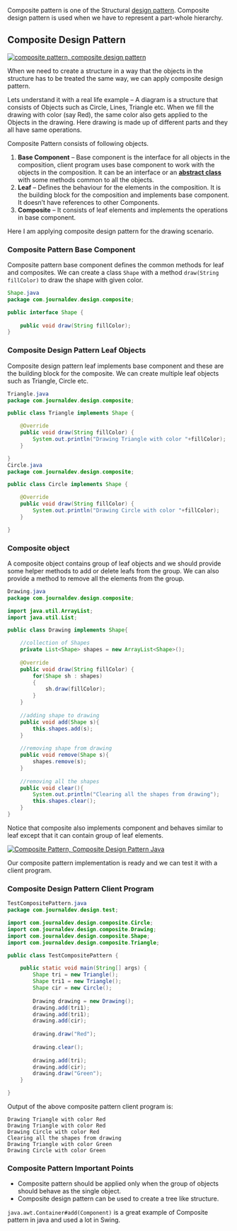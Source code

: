 Composite pattern is one of the Structural [design pattern](https://www.journaldev.com/1827/java-design-patterns-example-tutorial). Composite design pattern is used when we have to represent a part-whole hierarchy.



## Composite Design Pattern

[![composite pattern, composite design pattern](https://cdn.journaldev.com/wp-content/uploads/2013/07/composite-design-pattern.jpg)](https://cdn.journaldev.com/wp-content/uploads/2013/07/composite-design-pattern.jpg)

When we need to create a structure in a way that the objects in the structure has to be treated the same way, we can apply composite design pattern.

Lets understand it with a real life example – A diagram is a structure that consists of Objects such as Circle, Lines, Triangle etc. When we fill the drawing with color (say Red), the same color also gets applied to the Objects in the drawing. Here drawing is made up of different parts and they all have same operations.

Composite Pattern consists of following objects.



1. **Base Component** – Base component is the interface for all objects in the composition, client program uses base component to work with the objects in the composition. It can be an interface or an **[abstract class](https://www.journaldev.com/1582/abstract-class-in-java)** with some methods common to all the objects.
2. **Leaf** – Defines the behaviour for the elements in the composition. It is the building block for the composition and implements base component. It doesn’t have references to other Components.
3. **Composite** – It consists of leaf elements and implements the operations in base component.

Here I am applying composite design pattern for the drawing scenario.

### Composite Pattern Base Component

Composite pattern base component defines the common methods for leaf and composites. We can create a class `Shape` with a method `draw(String fillColor)` to draw the shape with given color.

```java
Shape.java
package com.journaldev.design.composite;

public interface Shape {
	
	public void draw(String fillColor);
}
```

### Composite Design Pattern Leaf Objects

Composite design pattern leaf implements base component and these are the building block for the composite. We can create multiple leaf objects such as Triangle, Circle etc.

```java
Triangle.java
package com.journaldev.design.composite;

public class Triangle implements Shape {

	@Override
	public void draw(String fillColor) {
		System.out.println("Drawing Triangle with color "+fillColor);
	}

}
Circle.java
package com.journaldev.design.composite;

public class Circle implements Shape {

	@Override
	public void draw(String fillColor) {
		System.out.println("Drawing Circle with color "+fillColor);
	}

}
```

### Composite object

A composite object contains group of leaf objects and we should provide some helper methods to add or delete leafs from the group. We can also provide a method to remove all the elements from the group.

```java
Drawing.java
package com.journaldev.design.composite;

import java.util.ArrayList;
import java.util.List;

public class Drawing implements Shape{

	//collection of Shapes
	private List<Shape> shapes = new ArrayList<Shape>();
	
	@Override
	public void draw(String fillColor) {
		for(Shape sh : shapes)
		{
			sh.draw(fillColor);
		}
	}
	
	//adding shape to drawing
	public void add(Shape s){
		this.shapes.add(s);
	}
	
	//removing shape from drawing
	public void remove(Shape s){
		shapes.remove(s);
	}
	
	//removing all the shapes
	public void clear(){
		System.out.println("Clearing all the shapes from drawing");
		this.shapes.clear();
	}
}
```

Notice that composite also implements component and behaves similar to leaf except that it can contain group of leaf elements.

[![Composite Pattern, Composite Design Pattern Java](https://cdn.journaldev.com/wp-content/uploads/2013/07/Composite-Pattern-java-450x354.png)](https://cdn.journaldev.com/wp-content/uploads/2013/07/Composite-Pattern-java.png)

Our composite pattern implementation is ready and we can test it with a client program.

### Composite Design Pattern Client Program

```java
TestCompositePattern.java
package com.journaldev.design.test;

import com.journaldev.design.composite.Circle;
import com.journaldev.design.composite.Drawing;
import com.journaldev.design.composite.Shape;
import com.journaldev.design.composite.Triangle;

public class TestCompositePattern {

	public static void main(String[] args) {
		Shape tri = new Triangle();
		Shape tri1 = new Triangle();
		Shape cir = new Circle();
		
		Drawing drawing = new Drawing();
		drawing.add(tri1);
		drawing.add(tri1);
		drawing.add(cir);
		
		drawing.draw("Red");
		
		drawing.clear();
		
		drawing.add(tri);
		drawing.add(cir);
		drawing.draw("Green");
	}

}
```

Output of the above composite pattern client program is:

```shell
Drawing Triangle with color Red
Drawing Triangle with color Red
Drawing Circle with color Red
Clearing all the shapes from drawing
Drawing Triangle with color Green
Drawing Circle with color Green
```

### Composite Pattern Important Points

- Composite pattern should be applied only when the group of objects should behave as the single object.
- Composite design pattern can be used to create a tree like structure.

`java.awt.Container#add(Component)` is a great example of Composite pattern in java and used a lot in Swing.



